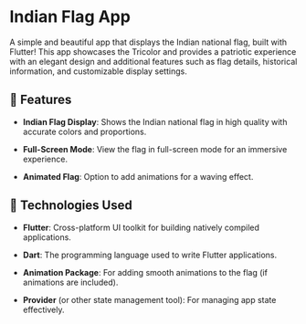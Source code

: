 

#  Indian Flag App

A simple and beautiful app that displays the Indian national flag, built with Flutter! This app showcases the Tricolor and provides a patriotic experience with an elegant design and additional features such as flag details, historical information, and customizable display settings.

## 🌟 Features

- **Indian Flag Display**: Shows the Indian national flag in high quality with accurate colors and proportions.

- **Full-Screen Mode**: View the flag in full-screen mode for an immersive experience.

- **Animated Flag**: Option to add animations for a waving effect.


## 🚀 Technologies Used

- **Flutter**: Cross-platform UI toolkit for building natively compiled applications.

- **Dart**: The programming language used to write Flutter applications.

- **Animation Package**: For adding smooth animations to the flag (if animations are included).

- **Provider** (or other state management tool): For managing app state effectively.

